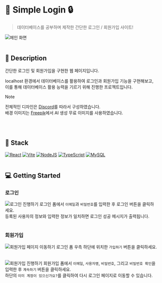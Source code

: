 # 🔑 Simple Login 🔒

> 데이터베이스를 공부하며 제작한 간단한 로그인 / 회원가입 사이트!

![메인 화면](https://github.com/user-attachments/assets/76b3d165-1bd5-4239-8d57-49a3de4c7a4f)
<br />
<br />

## 📖 Description

간단한 로그인 및 회원가입을 구현한 웹 페이지입니다.

localhost 환경에서 데이터베이스를 활용하여 로그인과 회원가입 기능을 구현해보고,  
이를 통해 데이터베이스 활용 능력을 기르기 위해 진행한 프로젝트입니다.

> [!Note]
> 전체적인 디자인은 [Discord](https://discord.com/)를 따라서 구성하였습니다.  
> 배경 이미지는 [Freepik](https://www.freepik.com/)에서 AI 생성 무료 이미지를 사용하였습니다.
<br />
<br />

## 🔧 Stack

[![React](https://img.shields.io/badge/REACT-61DAFB?style=for-the-badge&logo=react&logoColor=000)](https://react.dev/)
[![Vite](https://img.shields.io/badge/VITE-646CFF?style=for-the-badge&logo=vite&logoColor=white)](https://vite.dev/guide/)
[![NodeJS](https://img.shields.io/badge/NODE.JS-5FA04E?style=for-the-badge&logo=nodedotjs&logoColor=white)](https://nodejs.org/en)
[![TypeScript](https://img.shields.io/badge/TYPESCRIPT-3178C6?style=for-the-badge&logo=typescript&logoColor=white)](https://www.typescriptlang.org/)
[![MySQL](https://img.shields.io/badge/MariaDB-%23003545?style=for-the-badge&logo=mariadb)](https://mariadb.org/)
<br />
<br />

## 💻 Getting Started

### 로그인

![로그인 진행하기](https://github.com/user-attachments/assets/4afafb3d-1603-470b-a578-a4392151e2ed)
로그인 폼에서 `이메일`과 `비밀번호`를 입력한 후 로그인 버튼을 클릭하세요.  
등록된 사용자의 정보와 입력한 정보가 일치하면 로그인 성공 메시지가 출력됩니다.
<br />
<br />

### 회원가입

![회원가입 페이지 이동하기](https://github.com/user-attachments/assets/f97d169a-1797-40ba-bc66-d18e8352adb6)
로그인 폼 우측 하단에 위치한 `가입하기` 버튼을 클릭하세요.
<br />
<br />
<br />
![회원가입 진행하기](https://github.com/user-attachments/assets/bf68b6c3-5b8e-4934-a633-0b137d962445)
회원가입 폼에서 `이메일`, `사용자명`, `비밀번호`, 그리고 `비밀번호 확인`을 입력한 후 `계속하기` 버튼을 클릭하세요.  
하단의 `이미 계정이 있으신가요?`를 클릭하여 다시 로그인 페이지로 이동할 수 있습니다.
<br />
<br />
